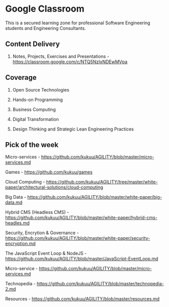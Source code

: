 # Google Classroom

This is a secured learning zone  for professional Software Engineering students and Engineering Consultants.

## Content Delivery

1. Notes, Projects, Exercises and Presentations  - https://classroom.google.com/c/NTQ5NzIxNDEwMVpa 

## Coverage 

1. Open Source Technologies 

2. Hands-on Programming 

3. Business Computing

4. Digital Transformation

5. Design Thinking and Strategic Lean Engineering Practices

## Pick of the week

Micro-services - https://github.com/kukuu/AGILITY/blob/master/micro-services.md 

Games  - https://github.com/kukuu/games

Cloud Computing - https://github.com/kukuu/AGILITY/tree/master/white-paper/architectural-solutions/cloud-computing 

Big Data - https://github.com/kukuu/AGILITY/blob/master/white-paper/big-data.md

Hybrid CMS (Headless CMS) - https://github.com/kukuu/AGILITY/blob/master/white-paper/hybrid-cms-headles.md

Security, Encrytion & Governance - https://github.com/kukuu/AGILITY/blob/master/white-paper/security-encryption.md

The JavaScript Event Loop & NodeJS - https://github.com/kukuu/AGILITY/blob/master/JavaScript-EventLoop.md 

Micro-service - https://github.com/kukuu/AGILITY/blob/master/micro-services.md 

Technopedia - https://github.com/kukuu/AGILITY/blob/master/technopedia-2.md

Resources - https://github.com/kukuu/AGILITY/blob/master/resources.md

